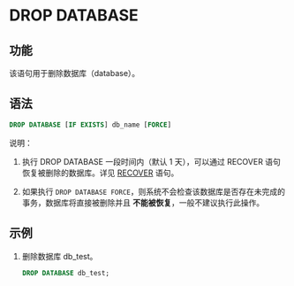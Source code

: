# DROP DATABASE

## 功能

该语句用于删除数据库（database）。

## 语法

```sql
DROP DATABASE [IF EXISTS] db_name [FORCE]
```

说明：

1. 执行 DROP DATABASE 一段时间内（默认 1 天），可以通过 RECOVER 语句恢复被删除的数据库。详见 [RECOVER](../data-definition/RECOVER.md) 语句。

2. 如果执行 `DROP DATABASE FORCE`，则系统不会检查该数据库是否存在未完成的事务，数据库将直接被删除并且 **不能被恢复**，一般不建议执行此操作。

## 示例

1. 删除数据库 db_test。

    ```sql
    DROP DATABASE db_test;
    ```
